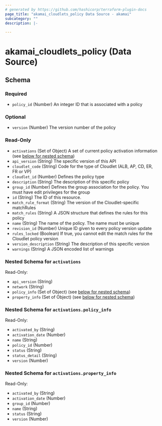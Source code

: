 ```yaml
---
# generated by https://github.com/hashicorp/terraform-plugin-docs
page_title: "akamai_cloudlets_policy Data Source - akamai"
subcategory: ""
description: |-
  
---
```


# akamai_cloudlets_policy (Data Source)





<!-- schema generated by tfplugindocs -->
## Schema

### Required

- `policy_id` (Number) An integer ID that is associated with a policy

### Optional

- `version` (Number) The version number of the policy

### Read-Only

- `activations` (Set of Object) A set of current policy activation information (see [below for nested schema](#nestedatt--activations))
- `api_version` (String) The specific version of this API
- `cloudlet_code` (String) Code for the type of Cloudlet (ALB, AP, CD, ER, FR or VP)
- `cloudlet_id` (Number) Defines the policy type
- `description` (String) The description of this specific policy
- `group_id` (Number) Defines the group association for the policy. You must have edit privileges for the group
- `id` (String) The ID of this resource.
- `match_rule_format` (String) The version of the Cloudlet-specific matchRules
- `match_rules` (String) A JSON structure that defines the rules for this policy
- `name` (String) The name of the policy. The name must be unique
- `revision_id` (Number) Unique ID given to every policy version update
- `rules_locked` (Boolean) If true, you cannot edit the match rules for the Cloudlet policy version
- `version_description` (String) The description of this specific version
- `warnings` (String) A JSON encoded list of warnings

<a id="nestedatt--activations"></a>
### Nested Schema for `activations`

Read-Only:

- `api_version` (String)
- `network` (String)
- `policy_info` (Set of Object) (see [below for nested schema](#nestedobjatt--activations--policy_info))
- `property_info` (Set of Object) (see [below for nested schema](#nestedobjatt--activations--property_info))

<a id="nestedobjatt--activations--policy_info"></a>
### Nested Schema for `activations.policy_info`

Read-Only:

- `activated_by` (String)
- `activation_date` (Number)
- `name` (String)
- `policy_id` (Number)
- `status` (String)
- `status_detail` (String)
- `version` (Number)


<a id="nestedobjatt--activations--property_info"></a>
### Nested Schema for `activations.property_info`

Read-Only:

- `activated_by` (String)
- `activation_date` (Number)
- `group_id` (Number)
- `name` (String)
- `status` (String)
- `version` (Number)
